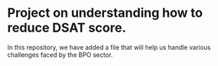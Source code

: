 # Project on understanding how to reduce DSAT score.
In this repository, we have added a file that will help us handle various challenges faced by the BPO sector.
